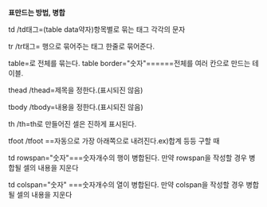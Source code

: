 <strong>표만드는 방법, 병합</strong>

td /td태그=(table data약자)항목별로 묶는 태그 각각의 문자

tr /tr태그= 행으로 묶어주는 태그 한줄로 묶어준다.

table=로 전체를 묶는다. table border="숫자"======전체를 여러 칸으로 만드는 테이블.

thead /thead=제목을 정한다.(표시되진 않음)

tbody /tbody=내용을 정한다.(표시되진 않음)

th /th=th로 만들어진 셀은 진하게 표시된다.

tfoot /tfoot ==자동으로 가장 아래쪽으로 내려진다.ex)합계 등등 구할 때

td rowspan="숫자"===숫자개수의 행이 병합된다. 만약 rowspan을 작성할 경우 병합될 셀의 내용을 지운다

td colspan="숫자" ===숫자개수의 열이 병합된다. 만약 colspan을 작성할 경우 병합될 셀의 내용을 지운다
